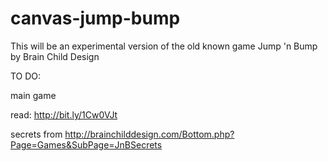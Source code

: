 canvas-jump-bump
================

This will be an experimental version of the old known game Jump 'n Bump by Brain Child Design

TO DO:

main game

read:
http://bit.ly/1Cw0VJt

secrets from
http://brainchilddesign.com/Bottom.php?Page=Games&SubPage=JnBSecrets
